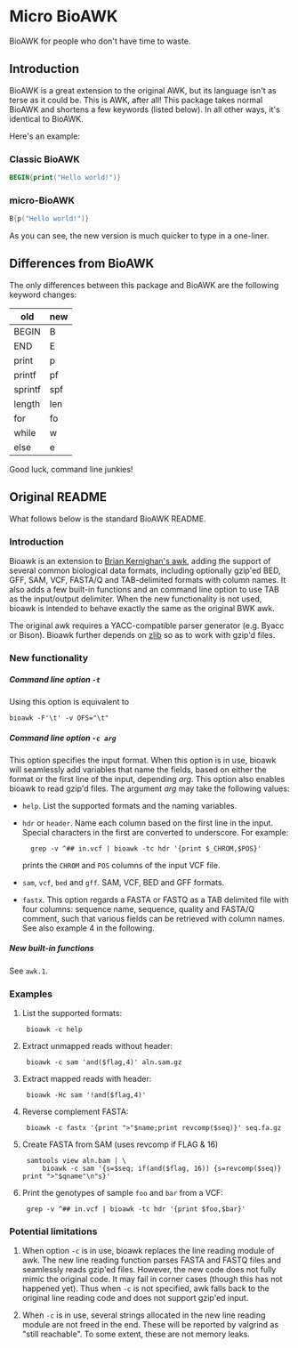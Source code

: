 # Micro BioAWK

BioAWK for people who don't have time to waste.

## Introduction

BioAWK is a great extension to the original AWK, but its
language isn't as terse as it could be. This is AWK, after all!
This package takes normal BioAWK and shortens a few keywords (listed below).
In all other ways, it's identical to BioAWK.

Here's an example:

### Classic BioAWK
```awk
BEGIN{print("Hello world!")}
```

### micro-BioAWK
```awk
B{p("Hello world!")}
```

As you can see, the new version is much quicker to type in a one-liner.

## Differences from BioAWK

The only differences between this package and BioAWK are the following keyword changes:

old | new
--- | ---
BEGIN | B
END | E
print | p
printf | pf
sprintf | spf
length | len
for | fo
while | w
else | e

Good luck, command line junkies!

## Original README

What follows below is the standard BioAWK README.

### Introduction

Bioawk is an extension to [Brian Kernighan's awk][1], adding the support of
several common biological data formats, including optionally gzip'ed BED, GFF,
SAM, VCF, FASTA/Q and TAB-delimited formats with column names. It also adds a
few built-in functions and an command line option to use TAB as the
input/output delimiter. When the new functionality is not used, bioawk is
intended to behave exactly the same as the original BWK awk.

The original awk requires a YACC-compatible parser generator (e.g. Byacc or
Bison). Bioawk further depends on [zlib][zlib] so as to work with gzip'd files.

### New functionality

##### Command line option `-t`

Using this option is equivalent to

    bioawk -F'\t' -v OFS="\t"

##### Command line option `-c arg`

This option specifies the input format. When this option is in use, bioawk will
seamlessly add variables that name the fields, based on either the format or
the first line of the input, depending *arg*. This option also enables bioawk
to read gzip'd files. The argument *arg* may take the following values:

* `help`. List the supported formats and the naming variables.

* `hdr` or `header`. Name each column based on the first line in the input.
  Special characters in the first are converted to underscore. For example:

        grep -v ^## in.vcf | bioawk -tc hdr '{print $_CHROM,$POS}'

  prints the `CHROM` and `POS` columns of the input VCF file.

* `sam`, `vcf`, `bed` and `gff`. SAM, VCF, BED and GFF formats.

* `fastx`. This option regards a FASTA or FASTQ as a TAB delimited file with
  four columns: sequence name, sequence, quality and FASTA/Q comment, such that
  various fields can be retrieved with column names. See also example 4 in the
  following.

##### New built-in functions

See `awk.1`.

### Examples

1. List the supported formats:

        bioawk -c help

2. Extract unmapped reads without header:

        bioawk -c sam 'and($flag,4)' aln.sam.gz

3. Extract mapped reads with header:

        bioawk -Hc sam '!and($flag,4)'

4. Reverse complement FASTA:

        bioawk -c fastx '{print ">"$name;print revcomp($seq)}' seq.fa.gz

5. Create FASTA from SAM (uses revcomp if FLAG & 16)

        samtools view aln.bam | \
            bioawk -c sam '{s=$seq; if(and($flag, 16)) {s=revcomp($seq)} print ">"$qname"\n"s}'

6. Print the genotypes of sample `foo` and `bar` from a VCF:

        grep -v ^## in.vcf | bioawk -tc hdr '{print $foo,$bar}'


### Potential limitations

1. When option `-c` is in use, bioawk replaces the line reading module of awk.
   The new line reading function parses FASTA and FASTQ files and seamlessly
   reads gzip'ed files. However, the new code does not fully mimic the original
   code. It may fail in corner cases (though this has not happened yet). Thus
   when `-c` is not specified, awk falls back to the original line reading code
   and does not support gzip'ed input.

2. When `-c` is in use, several strings allocated in the new line reading
   module are not freed in the end. These will be reported by valgrind as
   "still reachable". To some extent, these are not memory leaks.


[1]: http://www.cs.princeton.edu/~bwk/btl.mirror/
[zlib]: http://zlib.net
